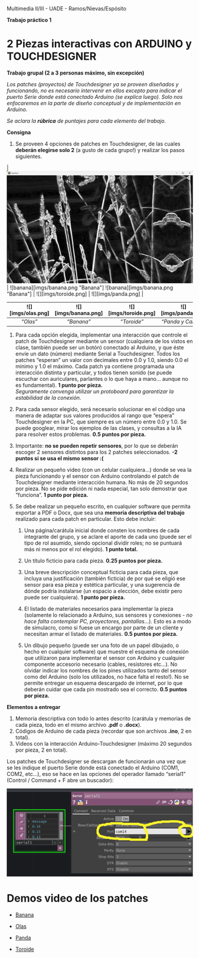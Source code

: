 Multimedia II/III - UADE - Ramos/Nievas/Espósito

**Trabajo práctico 1**

# 2 Piezas interactivas con ARDUINO y TOUCHDESIGNER
**Trabajo grupal (2 a 3 personas máximo, sin excepción)**

*Los patches (proyectos) de Touchdesigner ya se proveen diseñados y funcionando, no es necesario intervenir en ellos excepto para indicar el puerto Serie donde está conectado Arduino (se explica luego). Solo nos enfocaremos en la parte de diseño conceptual y de implementación en Arduino.*

*Se aclara la **rúbrica** de puntajes para cada elemento del trabajo.*

**Consigna** 

1. Se proveen 4 opciones de patches en Touchdesigner, de las cuales **deberán elegirse solo 2** (a gusto de cada grupo\!) y realizar los pasos siguientes.

| ![olas](imgs/olas.png "Olas") | ![banana][imgs/banana.png "Banana"] ![banana][imgs/banana.png "Banana"] | ![][imgs/toroide.png] | ![][imgs/panda.png] |



| ![][imgs/olas.png] | ![][imgs/banana.png] | ![][imgs/toroide.png] | ![][imgs/panda.png] |
| :---: | :---: | :---: | :---: |
| *“Olas”* | *“Banana”* | *“Toroide”* | *“Panda y Cambá”* |

1. Para cada opción elegida, implementar una interacción que controle el patch de Touchdesigner mediante un sensor (cualquiera de los vistos en clase, también puede ser un botón) conectado al Arduino, y que éste envíe un dato (número) mediante Serial a Touchdesigner. Todos los patches “esperan” un valor con decimales entre 0.0 y 1.0, siendo 0.0 el mínimo y 1.0 el máximo. Cada patch ya contiene programada una interacción distinta y particular, y todos tienen sonido (se puede escuchar con auriculares, parlantes o lo que haya a mano… aunque no es fundamental). **1 punto por pieza.**  
   *Seguramente convenga utilizar un protoboard para garantizar la estabilidad de la conexión.*

2. Para cada sensor elegido, será necesario solucionar en el código una manera de adaptar sus valores producidos al rango que “espera” Touchdesigner en la PC, que siempre es un número entre 0.0 y 1.0. Se puede googlear, mirar los ejemplos de las clases, y consultas a la IA para resolver estos problemas. **0.5 puntos por pieza.**

3. Importante: **no se pueden repetir sensores**, por lo que se deberán escoger 2 sensores distintos para los 2 patches seleccionados. **\-2 puntos si se usa el mismo sensor :(**

4. Realizar un pequeño video (con un celular cualquiera…) donde se vea la pieza funcionando y el sensor con Arduino controlando el patch de Touchdesigner mediante interacción humana. No más de 20 segundos por pieza. No se pide edición ni nada especial, tan solo demostrar que “funciona”. **1 punto por pieza.**

5. Se debe realizar un pequeño escrito, en cualquier software que permita exportar a PDF o Docx, que sea una **memoria descriptiva del trabajo** realizado para cada patch en particular. Esto debe incluir:

   1. Una página/carátula inicial donde consten los nombres de cada integrante del grupo, y se aclare el aporte de cada uno (puede ser el tipo de rol asumido, siendo opcional dividir roles; no se puntuará más ni menos por el rol elegido).  **1 punto total.**

   2. Un título ficticio para cada pieza. **0.25 puntos por pieza.**

   3. Una breve descripción conceptual ficticia para cada pieza, que incluya una justificación (también ficticia) de por qué se eligió ese sensor para esa pieza y estética particular, y una sugerencia de dónde podría instalarse (un espacio a elección, debe existir pero puede ser cualquiera). **1 punto por pieza.**

   4. El listado de materiales necesarios para implementar la pieza (solamente lo relacionado a Arduino, sus sensores y conexiones \- *no hace falta contemplar PC, proyectores, pantallas*…). Esto es a modo de simulacro, como si fuese un encargo por parte de un cliente y necesitan armar el listado de materiales. **0.5 puntos por pieza.**

   5. Un dibujo pequeño (puede ser una foto de un papel dibujado, o hecho en cualquier software) que muestre el esquema de conexión que utilizaron para implementar el sensor con Arduino y cualquier componente accesorio necesario (cables, resistores etc…). No olvidar indicar los nombres de los pines utilizados tanto del sensor como del Arduino (solo los utilizados, no hace falta el resto\!). No se permite entregar un esquema descargado de internet, por lo que deberán cuidar que cada pin mostrado sea el correcto. **0.5 puntos por pieza.**

**Elementos a entregar**

1. Memoria descriptiva con todo lo antes descrito (carátula y memorias de cada pieza, todo en el mismo archivo **.pdf** o **.docx**).  
2. Códigos de Arduino de cada pieza (recordar que son archivos **.ino**, 2 en total).  
3. Videos con la interacción Arduino-Touchdesigner (máximo 20 segundos por pieza, 2 en total).

Los patches de Touchdesigner se descargan de funcionarán una vez que se les indique el puerto Serie donde está conectado el Arduino (COM1, COM2, etc…), eso se hace en las opciones del operador llamado “serial1” (Control / Command \+ F abre un buscador):

![Serial](imgs/serial-td.png "Puerto serie en TD")


# Demos video de los patches

- [Banana](https://drive.google.com/file/d/1nXU8jbiJd1chZcsenVydCHFpriCpUhZn/view?usp=drive_link)

- [Olas](https://drive.google.com/file/d/1fKLqXHfQObpAkmkO7-EbD4VoOSMhJXbK/view?usp=drive_link)

- [Panda](https://drive.google.com/file/d/197lCHBGCZXNnxvgSzI3k-M-JKEYyd0iM/view?usp=drive_link)

- [Toroide](https://drive.google.com/file/d/1bdhSdPAwgyOTTYt2WokTFf5h1xBq5Cz4/view?usp=drive_link)